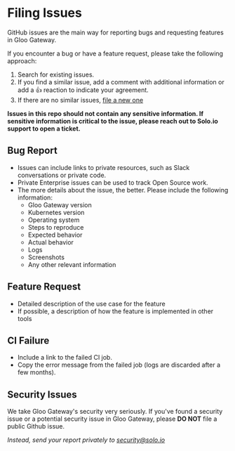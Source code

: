 # Filing Issues

GitHub issues are the main way for reporting bugs and requesting features in Gloo Gateway.

If you encounter a bug or have a feature request, please take the following approach:
1. Search for existing issues.
2. If you find a similar issue, add a comment with additional information or add a 👍 reaction to indicate your agreement.
3. If there are no similar issues, [file a new one](https://github.com/solo-io/gloo/issues/new/choose)

**Issues in this repo should not contain any sensitive information. If sensitive information is critical to the issue, please reach out to Solo.io support to open a ticket.**

## Bug Report
- Issues can include links to private resources, such as Slack conversations or private code. 
- Private Enterprise issues can be used to track Open Source work. 
- The more details about the issue, the better. Please include the following information:
  - Gloo Gateway version
  - Kubernetes version
  - Operating system
  - Steps to reproduce
  - Expected behavior
  - Actual behavior
  - Logs
  - Screenshots
  - Any other relevant information

## Feature Request
- Detailed description of the use case for the feature
- If possible, a description of how the feature is implemented in other tools

## CI Failure
- Include a link to the failed CI job.
- Copy the error message from the failed job (logs are discarded after a few months). 

## Security Issues
We take Gloo Gateway's security very seriously. If you've found a security issue or a potential security issue in Gloo Gateway, please **DO NOT** file a public Github issue.

*Instead, send your report privately to security@solo.io*

